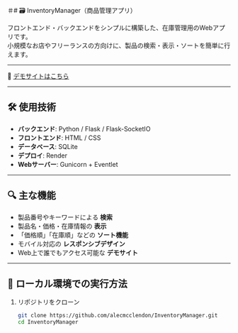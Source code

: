 ＃# 🗃️ InventoryManager（商品管理アプリ）

フロントエンド・バックエンドをシンプルに構築した、在庫管理用のWebアプリです。  
小規模なお店やフリーランスの方向けに、製品の検索・表示・ソートを簡単に行えます。

---

🔗 [デモサイトはこちら](https://inventorymanager-u2gc.onrender.com)

---

## 🛠️ 使用技術

- **バックエンド**: Python / Flask / Flask-SocketIO  
- **フロントエンド**: HTML / CSS   
- **データベース**: SQLite  
- **デプロイ**: Render  
- **Webサーバー**: Gunicorn + Eventlet

---

## 🔍 主な機能

- 製品番号やキーワードによる **検索**
- 製品名・価格・在庫情報の **表示**
- 「価格順」「在庫順」などの **ソート機能**
- モバイル対応の **レスポンシブデザイン**
- Web上で誰でもアクセス可能な **デモサイト**

---

## 🧪 ローカル環境での実行方法

1. リポジトリをクローン  
   ```bash
   git clone https://github.com/alecmcclendon/InventoryManager.git
   cd InventoryManager
